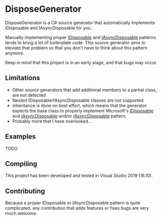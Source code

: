 # DisposeGenerator
DisposeGenerator is a C# source generator that automatically implements IDisposable and IAsyncDisposable for you.

Manually implementing proper [IDisposable](https://docs.microsoft.com/en-us/dotnet/standard/garbage-collection/implementing-dispose) and [IAsyncDisposable](https://docs.microsoft.com/en-us/dotnet/standard/garbage-collection/implementing-disposeasync) patterns tends to bring a lot of boilerplate code.
This source generator aims to eleviate that problem so that you don't have to think about this pattern anymore.

Keep in mind that this project is in an early stage, and that bugs may occur.

## Limitations
- Other source generators that add additional members to a partial class, are not detected
- Nested IDisposable/IAsyncDisposable classes are not supported
- Inheritance is done on best effort, which means that the generator expects the base class to properly implement Microsoft's [IDisposable](https://docs.microsoft.com/en-us/dotnet/standard/garbage-collection/implementing-dispose) and [IAsyncDisposable](https://docs.microsoft.com/en-us/dotnet/standard/garbage-collection/implementing-disposeasync) and/or [IAsyncDisposable](https://docs.microsoft.com/en-us/dotnet/standard/garbage-collection/implementing-disposeasync) pattern.
- Probably more that I have overlooked...

## Examples
TODO

## Compiling
This project has been developed and tested in Visual Studio 2019 (16.10).

## Contributing
Because a proper IDisposable or IAsyncDisposable pattern is quite complicated, any contribution that adds features or fixes bugs are very much welcome.
